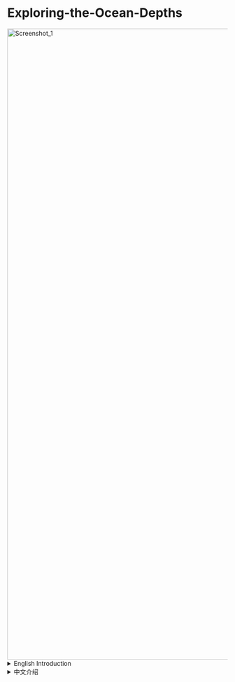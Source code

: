# Exploring-the-Ocean-Depths
<img width="2559" height="1439" alt="Screenshot_1" src="https://github.com/user-attachments/assets/a52e9e1e-99fd-4ae1-8d8f-425000b32ada" />

<details>

<summary>English Introduction</summary><br>

An **educational application built with Unity 3D**, allowing users to virtually explore the **Atlantic Ocean floor and marine ecosystems**.  
The project combines **real-world 3D scanned terrain data**, **interactive mini-games**, and **immersive audio-visual effects** to make ocean science more engaging and accessible.  


## 🌟 Key Features

### 🌊 Immersive Underwater Experience
- Underwater VFX (lighting, fog, refraction, scattering) simulating different diving depths  
- Ambient sound and background music for immersion  

### 🪸 Procedural Ecosystems
- **Coral colony generation algorithm** with adjustable global/local density and distribution  
- **Fish school simulation** using rule-based flocking behaviors  
- Region-based **LOD and memory optimization** for performance stability  

### 🎮 Educational Mini-Games
- **Seabed Nodules Exploration**: collect nodules and unlock related educational content  
- **Fish Growth**: play as a small fish navigating coral reefs, gradually evolving into larger species  

### ⚡ Performance Optimization
- Large-scale **3D scanned terrain streaming & chunk-based loading**  
- Combined LOD techniques reduce GPU/memory usage, ensuring **70+ FPS stable performance**  




</details>

<details>
<summary>中文介绍</summary><br>
一个基于 **Unity** 的教育体验，带领用户虚拟探索 **大西洋海底地形与生态系统**。  
项目结合 **真实地形扫描数据**、**交互式小游戏** 与 **沉浸式音效/视觉效果**，让学习海洋知识更具沉浸感与趣味性。  


## 🌟 主要特性

### 🌊 沉浸式水下体验
- 水下 VFX 效果（光照、雾效、折射、散射），模拟不同深度的潜水体验  
- 背景音乐与环境音效增强沉浸感  

### 🪸 程序化生成生态系统
- **珊瑚群落生成算法**：支持整体/局部密度、分布度调节  
- **鱼群模拟**：基于规则的群体行为，营造动态生态氛围  
- 区域级 **LOD 与内存优化**，保障流畅运行  

### 🎮 教育型小游戏
- **海底结核探索（Seabed Nodules）**：收集并触发相关知识点介绍  
- **鱼类进化（Fish Growth）**：扮演小鱼穿梭珊瑚群，逐渐进化成更大的鱼  

### ⚡ 性能优化
- 基于超大规模 **3D 扫描地形**，实现 **按区块加载与流式显示**  
- 结合 LOD 降低显存占用，保证 **70+ FPS 稳定帧率**   




</details>




